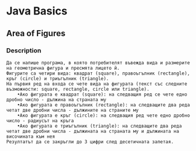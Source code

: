 # Java Basics

## Area of Figures

### Description

    Да се напише програма, в която потребителят въвежда вида и размерите на геометрична фигура и пресмята лицето й. 
    Фигурите са четири вида: квадрат (square), правоъгълник (rectangle), кръг (circle) и триъгълник (triangle).
    На първия ред на входа се чете вида на фигурата (текст със следните възможности: square, rectangle, circle или triangle). 
        •Ако фигурата е квадрат (square): на следващия ред се чете едно дробно число - дължина на страната му 
        •Ако фигурата е правоъгълник (rectangle): на следващите два реда четат две дробни числа - дължините на страните му 
        •Ако фигурата е кръг (circle): на следващия ред чете едно дробно число - радиусът на кръга 
        •Ако фигурата е триъгълник (triangle): на следващите два реда четат две дробни числа - дължината на страната му и дължината на височината към нея 
    Резултатът да се закръгли до 3 цифри след десетичната запетая.

